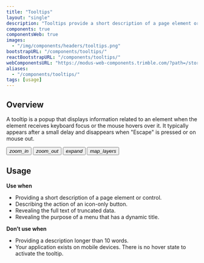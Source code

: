 ```yaml
---
title: "Tooltips"
layout: "single"
description: "Tooltips provide a short description of a page element or control."
components: true
componentsWeb: true
images:
  - "/img/components/headers/tooltips.png"
bootstrapURL: "/components/tooltips/"
reactBootstrapURL: "/components/tooltips/"
webComponentsURL: "https://modus-web-components.trimble.com/?path=/story/components-tooltip--default"
aliases:
  - "/components/tooltips/"
tags: [usage]
---
```


## Overview

A tooltip is a popup that displays information related to an element when the element receives keyboard focus or the mouse hovers over it. It typically appears after a small delay and disappears when "Escape" is pressed or on mouse out.

<div style="max-width: max-content">
  <div class="guide-sample">
    <div class="btn-group-vertical">
      <button id="tooltipExample" class="btn btn-icon-only btn-outline-dark" data-toggle="tooltip" data-placement="right" title="Zoom in">
      <i class="modus-icons notranslate" aria-hidden="true">zoom_in</i>
      </button>
      <button class="btn btn-icon-only btn-outline-dark" data-toggle="tooltip" data-placement="right" title="Zoom out">
      <i class="modus-icons notranslate" aria-hidden="true">zoom_out</i>
      </button>
      <button class="btn btn-icon-only btn-outline-dark" data-toggle="tooltip" data-placement="right" title="Expand">
      <i class="modus-icons notranslate" aria-hidden="true">expand</i>
      </button>
      <button class="btn btn-icon-only btn-outline-dark" data-toggle="tooltip" data-placement="right" title="Toggle layers">
      <i class="modus-icons notranslate" aria-hidden="true">map_layers</i>
      </button>
    </div>
  </div>
</div>

## Usage

**Use when**

- Providing a short description of a page element or control.
- Describing the action of an icon-only button.
- Revealing the full text of truncated data.
- Revealing the purpose of a menu that has a dynamic title.

**Don’t use when**

- Providing a description longer than 10 words.
- Your application exists on mobile devices. There is no hover state to activate the tooltip.

<script>
$(function () {
  $('[data-toggle="tooltip"]').tooltip();
});
</script>
